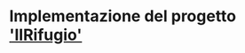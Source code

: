 # Implementazione del progetto ['IlRifugio'](https://github.com/danielecolautti/ProgettoIngDelSoftware)

